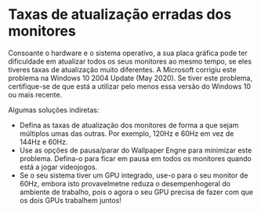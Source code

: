 # Taxas de atualização erradas dos monitores

Consoante o hardware e o sistema operativo, a sua placa gráfica pode ter dificuldade em atualizar todos os seus monitores ao mesmo tempo, se eles tiveres taxas de atualização muito diferentes. A Microsoft corrigiu este problema na Windows 10 2004 Update (May 2020). Se tiver este problema, certifique-se de que está a utilizar pelo menos essa versão do Windows 10 ou mais recente.

Algumas soluções indiretas:

* Defina as taxas de atualização dos monitores de forma a que sejam múltiplos umas das outras. Por exemplo, 120Hz e 60Hz em vez de 144Hz e 60Hz.
* Use as opções de pausa/parar do Wallpaper Engne para minimizar este problema. Defina-o para ficar em pausa em todos os monitores quando está a jogar videojogos.
* Se o seu sistema tiver um GPU integrado, use-o para o seu monitor de 60Hz, embora isto provavelmetne reduza o desempenhogeral do ambiente de trabalho, pois o agora o seu GPU precisa de fazer com que os dois GPUs trabalhem juntos!